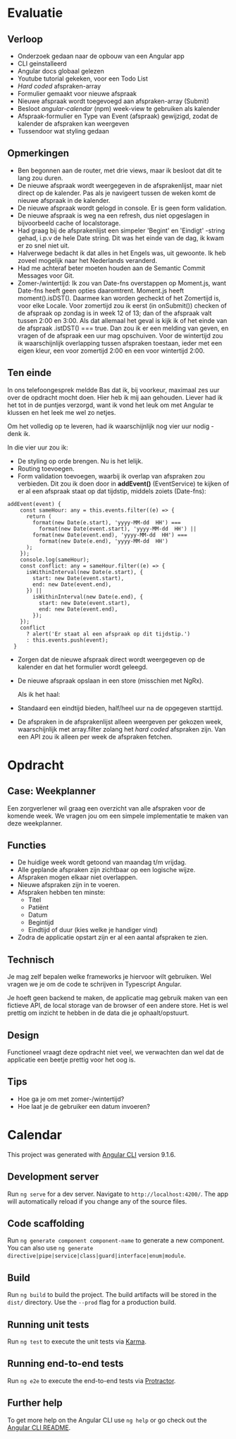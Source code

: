# Evaluatie

## Verloop

- Onderzoek gedaan naar de opbouw van een Angular app
- CLI geinstalleerd
- Angular docs globaal gelezen
- Youtube tutorial gekeken, voor een Todo List
- _Hard coded_ afspraken-array
- Formulier gemaakt voor nieuwe afspraak
- Nieuwe afspraak wordt toegevoegd aan afspraken-array (Submit)
- Besloot _angular-calendar_ (npm) week-view te gebruiken als kalender
- Afspraak-formulier en Type van Event (afspraak) gewijzigd, zodat de kalender de afspraken kan weergeven
- Tussendoor wat styling gedaan

## Opmerkingen

- Ben begonnen aan de router, met drie views, maar ik besloot dat dit te lang zou duren.
- De nieuwe afspraak wordt weergegeven in de afsprakenlijst, maar niet direct op de kalender. Pas als je navigeert tussen de weken komt de nieuwe afspraak in de kalender.
- De nieuwe afspraak wordt gelogd in console. Er is geen form validation.
- De nieuwe afspraak is weg na een refresh, dus niet opgeslagen in bijvoorbeeld cache of localstorage.
- Had graag bij de afsprakenlijst een simpeler 'Begint' en 'Eindigt' -string gehad, i.p.v de hele Date string. Dit was het einde van de dag, ik kwam er zo snel niet uit.
- Halverwege bedacht ik dat alles in het Engels was, uit gewoonte. Ik heb zoveel mogelijk naar het Nederlands veranderd.
- Had me achteraf beter moeten houden aan de Semantic Commit Messages voor Git.
- Zomer-/wintertijd: Ik zou van Date-fns overstappen op Moment.js, want Date-fns heeft geen opties daaromtrent. Moment.js heeft moment().isDST(). Daarmee kan worden gecheckt of het Zomertijd is, voor elke Locale. Voor zomertijd zou ik eerst (in onSubmit()) checken of de afspraak op zondag is in week 12 of 13; dan of the afspraak valt tussen 2:00 en 3:00. Als dat allemaal het geval is kijk ik of het einde van de afspraak .istDST() === true. Dan zou ik er een melding van geven, en vragen of de afspraak een uur mag opschuiven. Voor de wintertijd zou ik waarschijnlijk overlapping tussen afspraken toestaan, ieder met een eigen kleur, een voor zomertijd 2:00 en een voor wintertijd 2:00.

## Ten einde

In ons telefoongesprek meldde Bas dat ik, bij voorkeur, maximaal zes uur over de opdracht mocht doen. Hier heb ik mij aan gehouden. Liever had ik het tot in de puntjes verzorgd, want ik vond het leuk om met Angular te klussen en het leek me wel zo netjes.

Om het volledig op te leveren, had ik waarschijnlijk nog vier uur nodig - denk ik.

In die vier uur zou ik:

- De styling op orde brengen. Nu is het lelijk.
- Routing toevoegen.
- Form validation toevoegen, waarbij ik overlap van afspraken zou verbieden. Dit zou ik doen door in **addEvent()** (EventService) te kijken of er al een afspraak staat op dat tijdstip, middels zoiets (Date-fns):

```
addEvent(event) {
    const sameHour: any = this.events.filter((e) => {
      return (
        format(new Date(e.start), 'yyyy-MM-dd  HH') ===
          format(new Date(event.start), 'yyyy-MM-dd  HH') ||
        format(new Date(event.end), 'yyyy-MM-dd  HH') ===
          format(new Date(e.end), 'yyyy-MM-dd  HH')
      );
    });
    console.log(sameHour);
    const conflict: any = sameHour.filter((e) => {
      isWithinInterval(new Date(e.start), {
        start: new Date(event.start),
        end: new Date(event.end),
      }) ||
        isWithinInterval(new Date(e.end), {
          start: new Date(event.start),
          end: new Date(event.end),
        });
    });
    conflict
      ? alert('Er staat al een afspraak op dit tijdstip.')
      : this.events.push(event);
  }

```

- Zorgen dat de nieuwe afspraak direct wordt weergegeven op de kalender en dat het formulier wordt geleegd.
- De nieuwe afspraak opslaan in een store (misschien met NgRx).

  Als ik het haal:

- Standaard een eindtijd bieden, half/heel uur na de opgegeven starttijd.
- De afspraken in de afsprakenlijst alleen weergeven per gekozen week, waarschijnlijk met array.filter zolang het _hard coded_ afspraken zijn. Van een API zou ik alleen per week de afspraken fetchen.

# Opdracht

## Case: Weekplanner

Een zorgverlener wil graag een overzicht van alle afspraken voor de komende week. We vragen jou
om een simpele implementatie te maken van deze weekplanner.

## Functies

- De huidige week wordt getoond van maandag t/m vrijdag.
- Alle geplande afspraken zijn zichtbaar op een logische wijze.
- Afspraken mogen elkaar niet overlappen.
- Nieuwe afspraken zijn in te voeren.
- Afspraken hebben ten minste:
  - Titel
  - Patiënt
  - Datum
  - Begintijd
  - Eindtijd of duur (kies welke je handiger vind)
- Zodra de applicatie opstart zijn er al een aantal afspraken te zien.

## Technisch

Je mag zelf bepalen welke frameworks je hiervoor wilt gebruiken. Wel vragen we je om de code te
schrijven in Typescript Angular.

Je hoeft geen backend te maken, de applicatie mag gebruik maken van een fictieve API, de local
storage van de browser of een andere store. Het is wel prettig om inzicht te hebben in de data die je
ophaalt/opstuurt.

## Design

Functioneel vraagt deze opdracht niet veel, we verwachten dan wel dat de applicatie een beetje
prettig voor het oog is.

## Tips

- Hoe ga je om met zomer-/wintertijd?
- Hoe laat je de gebruiker een datum invoeren?

# Calendar

This project was generated with [Angular CLI](https://github.com/angular/angular-cli) version 9.1.6.

## Development server

Run `ng serve` for a dev server. Navigate to `http://localhost:4200/`. The app will automatically reload if you change any of the source files.

## Code scaffolding

Run `ng generate component component-name` to generate a new component. You can also use `ng generate directive|pipe|service|class|guard|interface|enum|module`.

## Build

Run `ng build` to build the project. The build artifacts will be stored in the `dist/` directory. Use the `--prod` flag for a production build.

## Running unit tests

Run `ng test` to execute the unit tests via [Karma](https://karma-runner.github.io).

## Running end-to-end tests

Run `ng e2e` to execute the end-to-end tests via [Protractor](http://www.protractortest.org/).

## Further help

To get more help on the Angular CLI use `ng help` or go check out the [Angular CLI README](https://github.com/angular/angular-cli/blob/master/README.md).
